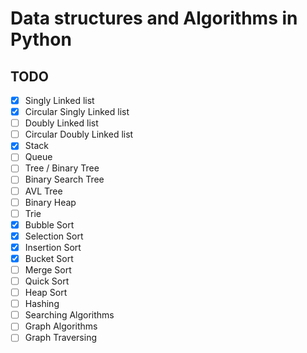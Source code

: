 # Data structures and Algorithms in Python

## TODO
- [x] Singly Linked list
- [x] Circular Singly Linked list
- [ ] Doubly Linked list
- [ ] Circular Doubly Linked list
- [x] Stack
- [ ] Queue
- [ ] Tree / Binary Tree
- [ ] Binary Search Tree
- [ ] AVL Tree
- [ ] Binary Heap
- [ ] Trie
- [x] Bubble Sort
- [x] Selection Sort
- [x] Insertion Sort
- [x] Bucket Sort
- [ ] Merge Sort
- [ ] Quick Sort
- [ ] Heap Sort
- [ ] Hashing
- [ ] Searching Algorithms
- [ ] Graph Algorithms
- [ ] Graph Traversing
